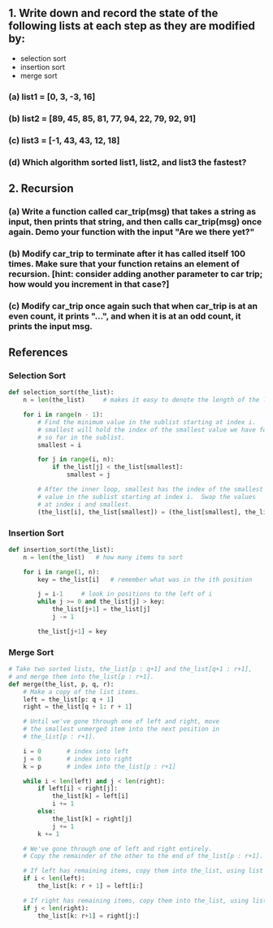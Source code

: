 ## 1. Write down and record the state of the following lists at each step as they are modified by:
- selection sort
- insertion sort
- merge sort

### (a) list1 = [0, 3, -3, 16]

### (b) list2 = [89, 45, 85, 81, 77, 94, 22, 79, 92, 91]

### (c) list3 = [-1, 43, 43, 12, 18]

### (d) Which algorithm sorted list1, list2, and list3 the fastest?

## 2. Recursion
### (a) Write a function called car_trip(msg) that takes a string as input, then prints that string, and then calls car_trip(msg) once again. Demo your function with the input "Are we there yet?" 

### (b) Modify car_trip to terminate after it has called itself 100 times. Make sure that your function retains an element of recursion. [hint: consider adding another parameter to car trip; how would you increment in that case?]

### (c) Modify car_trip once again such that when car_trip is at an even count, it prints "...", and when it is at an odd count, it prints the input msg.

## References
### Selection Sort
```python
def selection_sort(the_list):
    n = len(the_list)     # makes it easy to denote the length of the list

    for i in range(n - 1):
        # Find the minimum value in the sublist starting at index i.
        # smallest will hold the index of the smallest value we have found
        # so far in the sublist.
        smallest = i

        for j in range(i, n):
            if the_list[j] < the_list[smallest]:
                smallest = j

        # After the inner loop, smallest has the index of the smallest
        # value in the sublist starting at index i.  Swap the values
        # at index i and smallest.
        (the_list[i], the_list[smallest]) = (the_list[smallest], the_list[i])
```

### Insertion Sort
```python
def insertion_sort(the_list):
    n = len(the_list)   # how many items to sort

    for i in range(1, n):
        key = the_list[i]   # remember what was in the ith position

        j = i-1     # look in positions to the left of i
        while j >= 0 and the_list[j] > key:
            the_list[j+1] = the_list[j]
            j -= 1

        the_list[j+1] = key
```

### Merge Sort
```python
# Take two sorted lists, the_list[p : q+1] and the_list[q+1 : r+1],
# and merge them into the_list[p : r+1].
def merge(the_list, p, q, r):
    # Make a copy of the list items.
    left = the_list[p: q + 1]
    right = the_list[q + 1: r + 1]

    # Until we've gone through one of left and right, move
    # the smallest unmerged item into the next position in
    # the_list[p : r+1].

    i = 0       # index into left
    j = 0       # index into right
    k = p       # index into the_list[p : r+1]

    while i < len(left) and j < len(right):
        if left[i] < right[j]:
            the_list[k] = left[i]
            i += 1
        else:
            the_list[k] = right[j]
            j += 1
        k += 1

    # We've gone through one of left and right entirely.
    # Copy the remainder of the other to the end of the_list[p : r+1].

    # If left has remaining items, copy them into the_list, using list slices.
    if i < len(left):
        the_list[k: r + 1] = left[i:]

    # If right has remaining items, copy them into the_list, using list slices.
    if j < len(right):
        the_list[k: r+1] = right[j:]
```